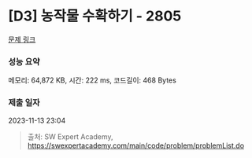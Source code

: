# [D3] 농작물 수확하기 - 2805 

[문제 링크](https://swexpertacademy.com/main/code/problem/problemDetail.do?contestProbId=AV7GLXqKAWYDFAXB) 

### 성능 요약

메모리: 64,872 KB, 시간: 222 ms, 코드길이: 468 Bytes

### 제출 일자

2023-11-13 23:04



> 출처: SW Expert Academy, https://swexpertacademy.com/main/code/problem/problemList.do